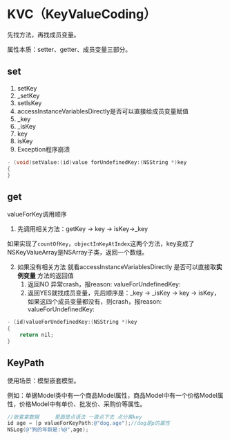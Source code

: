 # KVC（KeyValueCoding）
先找方法，再找成员变量。

属性本质：setter、getter、成员变量三部分。

## set

1. setKey
2. _setKey
3. setIsKey
4. accessInstanceVariablesDirectly是否可以直接给成员变量赋值
5. _key
6. _isKey
7. key
8. isKey
9. Exception程序崩溃

```objective-c
- (void)setValue:(id)value forUndefinedKey:(NSString *)key
{
}
```

## get

valueForKey调用顺序

1. 先调用相关方法：getKey -> key -> isKey->_key 

  如果实现了`countOfKey`，`objectInKeyAtIndex`这两个方法，key变成了NSKeyValueArray是NSArray子类，返回一个数组。

2. 如果没有相关方法 就看accessInstanceVariablesDirectly 是否可以直接取**实例变量** 方法的返回值
   1. 返回NO 异常crash，报reason:  valueForUndefinedKey:
   2. 返回YES就找成员变量，先后顺序是：_key -> _isKey -> key -> isKey，如果这四个成员变量都没有，则crash，报reason:  valueForUndefinedKey:

```objective-c
- (id)valueForUndefinedKey:(NSString *)key
{
    return nil;
}
```

## KeyPath

使用场景：模型嵌套模型。

例如：单据Model类中有一个商品Model属性，商品Model中有一个价格Model属性，价格Model中有单价、批发价、采购价等属性。

```objective-c
//嵌套拿数据     里面是点语法 一直点下去 点分离key
id age = [p valueForKeyPath:@"dog.age"];//dog是p的属性
NSLog(@"狗的年龄是:%@",age);
```

